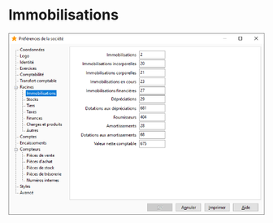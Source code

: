 # Immobilisations

![](../../assets/images/PreferencesSociete/2-5/OngletRacinesImmobilisations.png)


